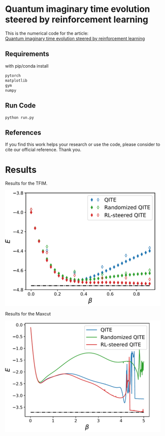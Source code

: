# Quantum imaginary time evolution steered by reinforcement learning

This is the numerical code for the article: \
[Quantum imaginary time evolution steered by reinforcement learning](https://arxiv.org/abs/2105.08696) 

## Requirements
with pip/conda install

```
pytorch
matplotlib
gym
numpy
```

## Run Code

```
python run.py
```

## References 
If you find this work helps your research or use the code, please consider to cite our official reference. Thank you.

# Results 
Results for the TFIM.

![image](./imgs/TFIM.png)



Results for the Maxcut

![image](./imgs/maxcut.png)
